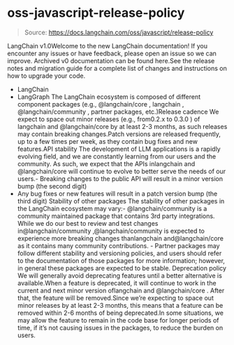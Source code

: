 # oss-javascript-release-policy

> Source: https://docs.langchain.com/oss/javascript/release-policy

LangChain v1.0Welcome to the new LangChain documentation! If you encounter any issues or have feedback, please open an issue so we can improve. Archived v0 documentation can be found here.See the release notes and migration guide for a complete list of changes and instructions on how to upgrade your code.
- LangChain
- LangGraph
The LangChain ecosystem is composed of different component packages (e.g.,
@langchain/core
, langchain
, @langchain/community
, partner packages, etc.)Release cadence
We expect to space out minor releases (e.g., from0.2.x
to 0.3.0
) of langchain
and @langchain/core
by at least 2-3 months, as such releases may contain breaking changes.Patch versions are released frequently, up to a few times per week, as they contain bug fixes and new features.API stability
The development of LLM applications is a rapidly evolving field, and we are constantly learning from our users and the community. As such, we expect that the APIs inlangchain
and @langchain/core
will continue to evolve to better serve the needs of our users.- Breaking changes to the public API will result in a minor version bump (the second digit)
- Any bug fixes or new features will result in a patch version bump (the third digit)
Stability of other packages
The stability of other packages in the LangChain ecosystem may vary:-
@langchain/community
is a community maintained package that contains 3rd party integrations. While we do our best to review and test changes in@langchain/community
,@langchain/community
is expected to experience more breaking changes thanlangchain
and@langchain/core
as it contains many community contributions. - Partner packages may follow different stability and versioning policies, and users should refer to the documentation of those packages for more information; however, in general these packages are expected to be stable.
Deprecation policy
We will generally avoid deprecating features until a better alternative is available.When a feature is deprecated, it will continue to work in the current and next minor version oflangchain
and @langchain/core
. After that, the feature will be removed.Since we’re expecting to space out minor releases by at least 2-3 months, this means that a feature can be removed within 2-6 months of being deprecated.In some situations, we may allow the feature to remain in the code base for longer periods of time, if it’s not causing issues in the packages, to reduce the burden on users.